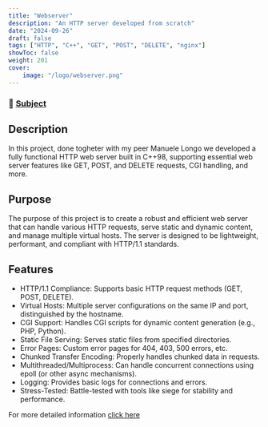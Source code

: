 ```yaml
---
title: "Webserver"
description: "An HTTP server developed from scratch"
date: "2024-09-26"
draft: false
tags: ["HTTP", "C++", "GET", "POST", "DELETE", "nginx"]
showToc: false
weight: 201
cover:
    image: "/logo/webserver.png"
---
```

### 🔗 [Subject](https://github.com/mlongo03/WebServ_42/blob/main/var/www/WebServer.pdf)

## Description

In this project, done togheter with my peer Manuele Longo we developed a fully functional HTTP web server built in C++98, supporting essential web server features like GET, POST, and DELETE requests, CGI handling, and more.

## Purpose

The purpose of this project is to create a robust and efficient web server that can handle various HTTP requests, serve static and dynamic content, and manage multiple virtual hosts. The server is designed to be lightweight, performant, and compliant with HTTP/1.1 standards.

## Features

+ HTTP/1.1 Compliance: Supports basic HTTP request methods (GET, POST, DELETE).
+ Virtual Hosts: Multiple server configurations on the same IP and port, distinguished by the hostname.
+ CGI Support: Handles CGI scripts for dynamic content generation (e.g., PHP, Python).
+ Static File Serving: Serves static files from specified directories.
+ Error Pages: Custom error pages for 404, 403, 500 errors, etc.
+ Chunked Transfer Encoding: Properly handles chunked data in requests.
+ Multithreaded/Multiprocess: Can handle concurrent connections using epoll (or other async mechanisms).
+ Logging: Provides basic logs for connections and errors.
+ Stress-Tested: Battle-tested with tools like siege for stability and performance.

For more detailed information [click here](https://github.com/mlongo03/WebServ_42)
